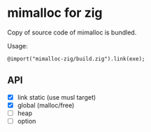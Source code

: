 # mimalloc for zig

Copy of source code of mimalloc is bundled.

Usage:

```zig
@import("mimalloc-zig/build.zig").link(exe);
```

## API

- [x] link static (use musl target)
- [x] global (malloc/free)
- [ ] heap
- [ ] option
